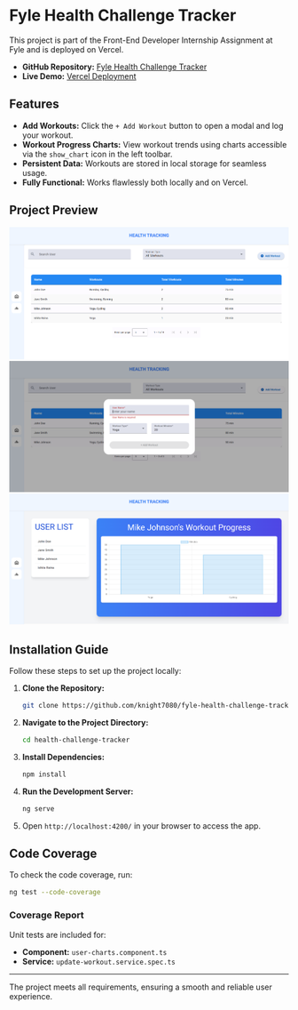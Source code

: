 # Fyle Health Challenge Tracker

This project is part of the Front-End Developer Internship Assignment at Fyle and is deployed on Vercel.

- **GitHub Repository:** [Fyle Health Challenge Tracker](https://github.com/ishitaraina1807/Health-challenge-tracker)
- **Live Demo:** [Vercel Deployment]()

## Features
- **Add Workouts:** Click the `+ Add Workout` button to open a modal and log your workout.
- **Workout Progress Charts:** View workout trends using charts accessible via the `show_chart` icon in the left toolbar.
- **Persistent Data:** Workouts are stored in local storage for seamless usage.
- **Fully Functional:** Works flawlessly both locally and on Vercel.

## Project Preview
![Workout Tracker](https://github.com/ishitaraina1807/Health-challenge-tracker/blob/main/Screenshot%202025-02-01%20153955.png)
![Add Workout Modal](https://github.com/ishitaraina1807/Health-challenge-tracker/blob/main/Screenshot%202025-02-01%20153942.png)
![Workout Progress Charts](https://github.com/ishitaraina1807/Health-challenge-tracker/blob/main/Screenshot%202025-02-01%20154013.png)

## Installation Guide
Follow these steps to set up the project locally:

1. **Clone the Repository:**
   ```bash
   git clone https://github.com/knight7080/fyle-health-challenge-tracker.git
   ```
2. **Navigate to the Project Directory:**
   ```bash
   cd health-challenge-tracker
   ```
3. **Install Dependencies:**
   ```bash
   npm install
   ```
4. **Run the Development Server:**
   ```bash
   ng serve
   ```
5. Open `http://localhost:4200/` in your browser to access the app.

## Code Coverage
To check the code coverage, run:
```bash
ng test --code-coverage
```

### Coverage Report
Unit tests are included for:
- **Component:** `user-charts.component.ts`
- **Service:** `update-workout.service.spec.ts`

---

The project meets all requirements, ensuring a smooth and reliable user experience.

